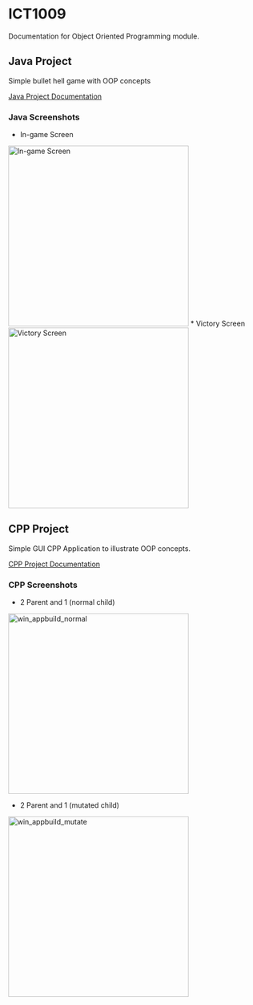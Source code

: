 # ICT1009
Documentation for Object Oriented Programming module. 

## Java Project 
Simple bullet hell game with OOP concepts

[Java Project Documentation](https://github.com/thomaslwk/ICT1009/blob/main/java_project/README.md)

### Java Screenshots 
* In-game Screen 
<img width="360" alt="In-game Screen" src="https://user-images.githubusercontent.com/26267783/109409992-1063c880-79d2-11eb-9e78-1af0bee118c0.png">
* Victory Screen 
<img width="360" alt="Victory Screen" src="https://user-images.githubusercontent.com/26267783/109409995-1a85c700-79d2-11eb-93df-2d0eeb1edd92.png">


## CPP Project 
Simple GUI CPP Application to illustrate OOP concepts. 

[CPP Project Documentation](https://github.com/thomaslwk/ICT1009/blob/main/cpp_project/README.md)

### CPP Screenshots 
* 2 Parent and 1 (normal child)
<img width="360" alt="win_appbuild_normal" src="https://user-images.githubusercontent.com/26267783/114817015-d4eb5500-9deb-11eb-801d-990eaecdba12.png">

* 2 Parent and 1 (mutated child) 
<img width="360" alt="win_appbuild_mutate" src="https://user-images.githubusercontent.com/26267783/114817012-d3219180-9deb-11eb-9172-00ae48312161.png">
